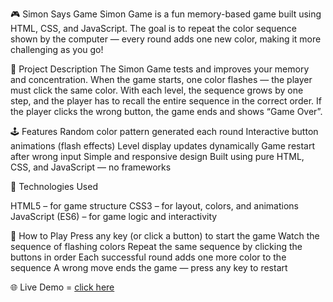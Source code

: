 🎮 Simon Says Game
Simon Game is a fun memory-based game built using HTML, CSS, and JavaScript.
The goal is to repeat the color sequence shown by the computer — every round adds one new color, making it more challenging as you go!

🧩 Project Description
The Simon Game tests and improves your memory and concentration.
When the game starts, one color flashes — the player must click the same color.
With each level, the sequence grows by one step, and the player has to recall the entire sequence in the correct order.
If the player clicks the wrong button, the game ends and shows “Game Over”.

🕹 Features
Random color pattern generated each round
Interactive button animations (flash effects)
Level display updates dynamically
Game restart after wrong input
Simple and responsive design
Built using pure HTML, CSS, and JavaScript — no frameworks

🧠 Technologies Used

HTML5 – for game structure
CSS3 – for layout, colors, and animations
JavaScript (ES6) – for game logic and interactivity

🎯 How to Play
Press any key (or click a button) to start the game
Watch the sequence of flashing colors
Repeat the same sequence by clicking the buttons in order
Each successful round adds one more color to the sequence
A wrong move ends the game — press any key to restart

🌐 Live Demo = [click here](https://simonbyprafull.netlify.app/)
